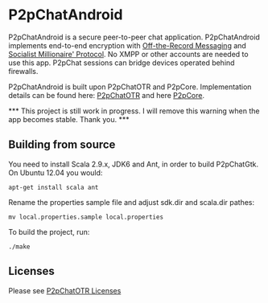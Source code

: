 P2pChatAndroid
==============

P2pChatAndroid is a secure peer-to-peer chat application. P2pChatAndroid implements end-to-end encryption with [Off-the-Record Messaging](http://de.wikipedia.org/wiki/Off-the-Record_Messaging) and [Socialist Millionaire' Protocol](http://en.wikipedia.org/wiki/Socialist_millionaire). No XMPP or other accounts are needed to use this app. P2pChat sessions can bridge devices operated behind firewalls.

P2pChatAndroid is built upon P2pChatOTR and P2pCore. Implementation details can be found here: [P2pChatOTR](https://github.com/mehrvarz/P2pChatOTR#p2pchatotr) and here [P2pCore](https://github.com/mehrvarz/P2pCore#p2pcore---a-portable-peer-to-peer-framework).

*** This project is still work in progress. I will remove this warning when the app becomes stable. Thank you. ***


Building from source
--------------------

You need to install Scala 2.9.x, JDK6 and Ant, in order to build P2pChatGtk. On Ubuntu 12.04 you would:

    apt-get install scala ant

Rename the properties sample file and adjust sdk.dir and scala.dir pathes:

    mv local.properties.sample local.properties

To build the project, run:

    ./make


Licenses
--------

Please see [P2pChatOTR Licenses](https://github.com/mehrvarz/P2pChatOTR#licenses)

